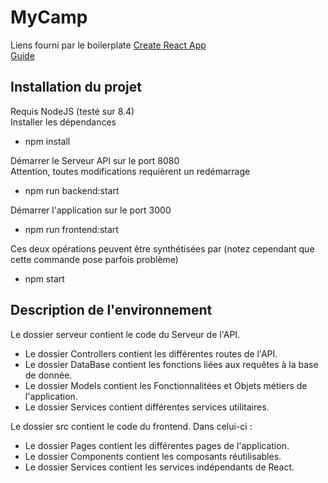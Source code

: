 # MyCamp
Liens fourni par le boilerplate
[Create React App](https://github.com/facebookincubator/create-react-app)  
[Guide](https://github.com/facebookincubator/create-react-app/blob/master/packages/react-scripts/template/README.md)  

## Installation du projet  

Requis NodeJS (testé sur 8.4)  
Installer les dépendances  
- npm install  

Démarrer le Serveur API sur le port 8080  
Attention, toutes modifications requièrent un redémarrage  
- npm run backend:start  

Démarrer l'application sur le port 3000  
- npm run frontend:start  

Ces deux opérations peuvent être synthétisées par (notez cependant que cette commande pose parfois problème)  
- npm start  

## Description de l'environnement  

Le dossier serveur contient le code du Serveur de l'API.  
- Le dossier Controllers contient les différentes routes de l'API.  
- Le dossier DataBase contient les fonctions liées aux requêtes à la base de donnée.  
- Le dossier Models contient les Fonctionnalitées et Objets métiers de l'application.  
- Le dossier Services contient différentes services utilitaires.  

Le dossier src contient le code du frontend. Dans celui-ci :   
- Le dossier Pages contient les différentes pages de l'application.  
- Le dossier Components contient les composants réutilisables.  
- Le dossier Services contient les services indépendants de React.